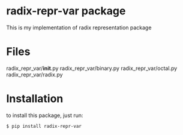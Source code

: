 # radix-repr-var package

This is my implementation of radix representation package

# Files

radix_repr_var/__init__.py
radix_repr_var/binary.py
radix_repr_var/octal.py
radix_repr_var/radix.py

# Installation
to install this package, just run:
```
$ pip install radix-repr-var
```